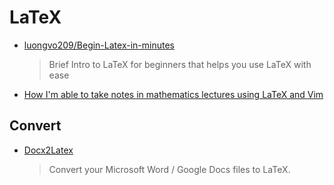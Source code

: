 # LaTeX

- [luongvo209/Begin-Latex-in-minutes](https://github.com/luongvo209/Begin-Latex-in-minutes)

  > Brief Intro to LaTeX for beginners that helps you use LaTeX with ease

- [How I'm able to take notes in mathematics lectures using LaTeX and Vim](https://castel.dev/post/lecture-notes-1/)

## Convert

- [Docx2Latex](https://www.docx2latex.com/)

  > Convert your Microsoft Word / Google Docs files to LaTeX.

